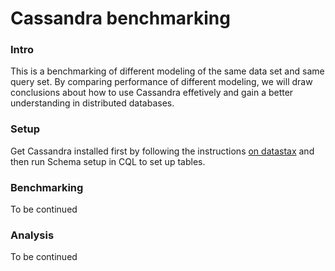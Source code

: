Cassandra benchmarking
==============================================

### Intro
This is a benchmarking of different modeling of the same data set and same query set. By comparing performance of different modeling, we will draw conclusions about how to use Cassandra effetively and gain a better understanding in distributed databases.

### Setup
Get Cassandra installed first by following the instructions [on datastax](http://docs.datastax.com/en/cassandra/2.1/cassandra/install/install_cassandraTOC.html) and then run Schema setup in CQL to set up tables.

### Benchmarking
To be continued

### Analysis
To be continued

